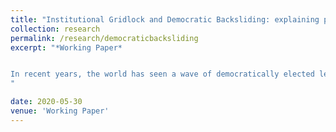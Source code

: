 ```yaml
---
title: "Institutional Gridlock and Democratic Backsliding: explaining popular support for aspiring autocrats"
collection: research
permalink: /research/democraticbacksliding
excerpt: "*Working Paper*


In recent years, the world has seen a wave of democratically elected leaders move their countries in undemocratic directions. Why do people support leaders who remove checks and balances? I argue that aspiring autocrats are more likely to gain popular support when they present these institutions as obstacles to getting things done. In doing so, aspiring autocrats exploit a critical tension between the possibility of gridlock and the abuse of power, which is inherent in democratic institutions. An original survey experiment conducted in Turkey supports these arguments. More interestingly, respondents perceive the aspiring autocrats' gridlock justification as a pro-democratic attempt to remove the obstacles to a policy-responsive regime. These results show that democratic backsliding is strategic, and its leaders exploit a tension in democracy that makes it harder for citizens to perceive the threat they face.
"

date: 2020-05-30
venue: 'Working Paper'
---
```


